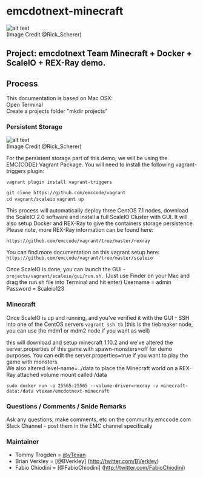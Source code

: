 # emcdotnext-minecraft

![alt text](http://www.vtexan.com/wp-content/uploads/2016/07/Minecraft-Docker-.png "Logo Title Text 1")    
(Image Credit @Rick_Scherer)  

## Project: emcdotnext Team Minecraft + Docker + ScaleIO + REX-Ray demo.


## Process

This documentation is based on Mac OSX:  
Open Terminal  
Create a projects folder "mkdir projects"  

### Persistent Storage

![alt text](http://www.vtexan.com/wp-content/uploads/2016/07/Vagrant-ScaleIO-RexRay.png "Logo Title Text 1")      
(Image Credit @Rick_Scherer)  

For the persistent storage part of this demo, we will be using the EMC{CODE} Vagrant Package.  You will need to install the following vagrant-triggers plugin:

`vagrant plugin install vagrant-triggers`

 `git clone https://github.com/emccode/vagrant`  
 `cd vagrant/scaleio`
 `vagrant up`

This process will automatically deploy three CentOS 7.1 nodes, download the ScaleIO 2.0 software and install a full ScaleIO Cluster with GUI. It will also setup Docker and REX-Ray to give the containers storage persistence.  Please note, more REX-Ray information can be found here:  

  `https://github.com/emccode/vagrant/tree/master/rexray`

You can find more documentation on this vagrant setup here: `https://github.com/emccode/vagrant/tree/master/scaleio`    

Once ScaleIO is done, you can launch the GUI - `projects/vagrant/scaleio/gui/run.sh.` (Just use Finder on your Mac and drag the run.sh file into Terminal and hit enter)
Username = admin  
Password = Scaleio123  

### Minecraft

Once ScaleIO is up and running, and you've verified it with the GUI - SSH into one of the CentOS servers
`vagrant ssh tb` (this is the tiebreaker node, you can use the mdm1 or mdm2 node if you want as well)  


this will download and setup minecraft 1.10.2 and we've altered the server.properties of this game with spawn-monsters=off for demo purposes.  You can edit the server.properties=true if you want to play the game with monsters.  
We also altered level-name=../data to place the Minecraft world on a REX-Ray attached volume mount called /data  

`sudo docker run -p 25565:25565 --volume-driver=rexray -v minecraft-data:/data vtexan/emcdotnext-minecraft `

### Questions / Comments / Snide Remarks  
Ask any questions, make comments, etc on the community.emccode.com Slack Channel - post them in the EMC channel specifically

### Maintainer  
* Tommy Trogden = <a href="http://twitter.com/vtexan" target="_blank" >@vTexan</a>
* Brian Verkley = [@BVerkley] (http://twitter.com/BVerkley)
* Fabio Chiodini = [@FabioChiodini] (http://twitter.com/FabioChiodini)
